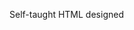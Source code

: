 Self-taught HTML designed
              
 
 
 
      
 
 
                                                                                                                                                                                                  